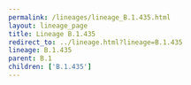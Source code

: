 ```yaml
---
permalink: /lineages/lineage_B.1.435.html
layout: lineage_page
title: Lineage B.1.435
redirect_to: ../lineage.html?lineage=B.1.435
lineage: B.1.435
parent: B.1
children: ['B.1.435']
---
```


